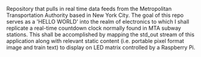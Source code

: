 Repository that pulls in real time data feeds from the Metropolitan Transportation Authority based in New York City.
The goal of this repo serves as a </em>'HELLO WORLD'</em> into the realm of electronics to which I shall replicate a real-time
countdown clock normally found in MTA subway stations. This shall be accomplished by mapping the std_out stream of this
application along with relevant static content (i.e. portable pixel format image and train text) to display on LED matrix controlled by a Raspberry Pi.